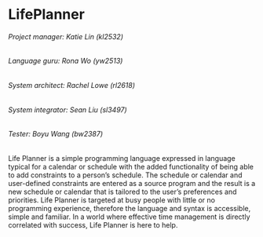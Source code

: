 # LifePlanner
###### Project manager: Katie Lin (kl2532)
###### Language guru: Rona Wo (yw2513)
###### System architect: Rachel Lowe (rl2618)
###### System integrator: Sean Liu (sl3497)
###### Tester: Boyu Wang (bw2387)

Life Planner is a simple programming language expressed in language typical for a calendar or schedule with the added functionality of being able to add constraints to a person’s schedule. The schedule or calendar and user-defined constraints are entered as a source program and the result is a new schedule or calendar that is tailored to the user’s preferences and priorities. Life Planner is targeted at busy people with little or no programming experience, therefore the language and syntax is accessible, simple and familiar. In a world where effective time management is directly correlated with success, Life Planner is here to help.
